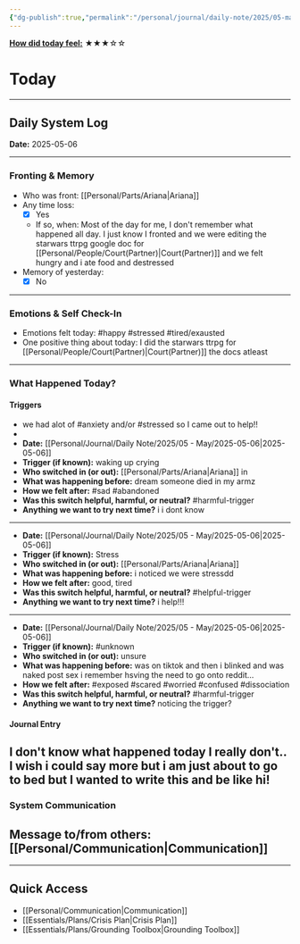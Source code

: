 ```yaml
---
{"dg-publish":true,"permalink":"/personal/journal/daily-note/2025/05-may/2025-05-06/","tags":["daily"]}
---
```


**<u>How did today feel:</u>** ★★★☆☆

# Today
---
## Daily System Log  
**Date:** 2025-05-06

---

### Fronting & Memory
- Who was front:  [[Personal/Parts/Ariana\|Ariana]]
- Any time loss: 
	- [x] Yes 
	- If so, when:  Most of the day for me, I don't remember what happened all day. I just know I fronted and we were editing the starwars ttrpg google doc for [[Personal/People/Court(Partner)\|Court(Partner)]] and we felt hungry and i ate food and destressed
- Memory of yesterday: 
	- [x] No  

---

### Emotions & Self Check-In
- Emotions felt today:  #happy #stressed #tired/exausted 
- One positive thing about today:  I did the starwars ttrpg for [[Personal/People/Court(Partner)\|Court(Partner)]] the docs atleast

---

### What Happened Today?
#### Triggers 
- we had alot of #anxiety and/or #stressed so I came out to help!!
- 
- **Date:**  [[Personal/Journal/Daily Note/2025/05 - May/2025-05-06\|2025-05-06]]
- **Trigger (if known):**  waking up crying
- **Who switched in (or out):**  [[Personal/Parts/Ariana\|Ariana]] in
- **What was happening before:**  dream someone died in my armz
- **How we felt after:**  #sad #abandoned 
- **Was this switch helpful, harmful, or neutral?**  #harmful-trigger 
- **Anything we want to try next time?** i i dont know 

---
- **Date:**  [[Personal/Journal/Daily Note/2025/05 - May/2025-05-06\|2025-05-06]]
- **Trigger (if known):**  Stress
- **Who switched in (or out):**  [[Personal/Parts/Ariana\|Ariana]]
- **What was happening before:**  i noticed we were stressdd
- **How we felt after:**  good, tired
- **Was this switch helpful, harmful, or neutral?**  #helpful-trigger
- **Anything we want to try next time?** i help!!!

---

- **Date:**  [[Personal/Journal/Daily Note/2025/05 - May/2025-05-06\|2025-05-06]]
- **Trigger (if known):**  #unknown
- **Who switched in (or out):**  unsure
- **What was happening before:**  was on tiktok and then i blinked and was naked post sex i remember hsving the need to go onto reddit...
- **How we felt after:**  #exposed #scared #worried #confused #dissociation 
- **Was this switch helpful, harmful, or neutral?**  #harmful-trigger 
- **Anything we want to try next time?** noticing the trigger? 
#### Journal Entry
 I don't know what happened today I really don't.. I wish i could say more but i am just about to go to bed but I wanted to write this and be like hi!
---

### System Communication  
Message to/from others:  
[[Personal/Communication\|Communication]]
---


---

## Quick Access
- [[Personal/Communication\|Communication]]
- [[Essentials/Plans/Crisis Plan\|Crisis Plan]]
- [[Essentials/Plans/Grounding Toolbox\|Grounding Toolbox]]

